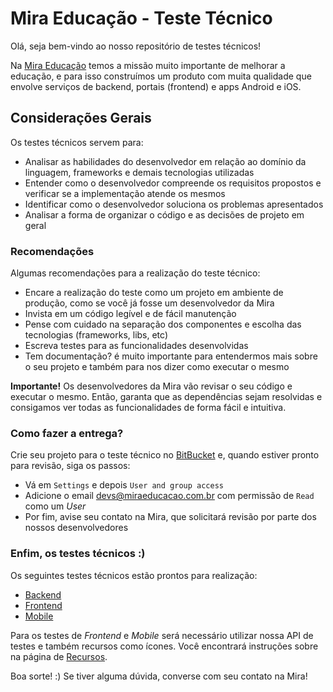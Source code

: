 # Mira Educação - Teste Técnico

Olá, seja bem-vindo ao nosso repositório de testes técnicos!

Na [Mira Educação](http://www.miraeducacao.com.br) temos a missão muito importante de melhorar a educação, e para isso construímos um produto com muita qualidade que envolve serviços de backend, portais (frontend) e apps Android e iOS.

## Considerações Gerais
Os testes técnicos servem para:
- Analisar as habilidades do desenvolvedor em relação ao domínio da linguagem, frameworks e demais tecnologias utilizadas
- Entender como o desenvolvedor compreende os requisitos propostos e verificar se a implementação atende os mesmos
- Identificar como o desenvolvedor soluciona os problemas apresentados
- Analisar a forma de organizar o código e as decisões de projeto em geral

### Recomendações
Algumas recomendações para a realização do teste técnico:
- Encare a realização do teste como um projeto em ambiente de produção, como se você já fosse um desenvolvedor da Mira
- Invista em um código legível e de fácil manutenção
- Pense com cuidado na separação dos componentes e escolha das tecnologias (frameworks, libs, etc)
- Escreva testes para as funcionalidades desenvolvidas
- Tem documentação? é muito importante para entendermos mais sobre o seu projeto e também para nos dizer como executar o mesmo

**Importante!** Os desenvolvedores da Mira vão revisar o seu código e executar o mesmo. Então, garanta que as dependências sejam resolvidas e consigamos ver todas as funcionalidades de forma fácil e intuitiva.

### Como fazer a entrega?
Crie seu projeto para o teste técnico no [BitBucket](bitbucket.org) e, quando estiver pronto para revisão, siga os passos:
- Vá em `Settings` e depois `User and group access`
- Adicione o email devs@miraeducacao.com.br com permissão de `Read` como um *User*
- Por fim, avise seu contato na Mira, que solicitará revisão por parte dos nossos desenvolvedores

### Enfim, os testes técnicos :)
Os seguintes testes técnicos estão prontos para realização:
- [Backend](backend.md)
- [Frontend](frontend.md)
- [Mobile](mobile.md)

Para os testes de *Frontend* e *Mobile* será necessário utilizar nossa API de testes e também recursos como ícones. Você encontrará instruções sobre na página de [Recursos](resources.md).

Boa sorte! :) Se tiver alguma dúvida, converse com seu contato na Mira!
